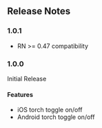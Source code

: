## Release Notes

### 1.0.1

* RN >= 0.47 compatibility

### 1.0.0

Initial Release

#### Features

* iOS torch toggle on/off
* Android torch toggle on/off
